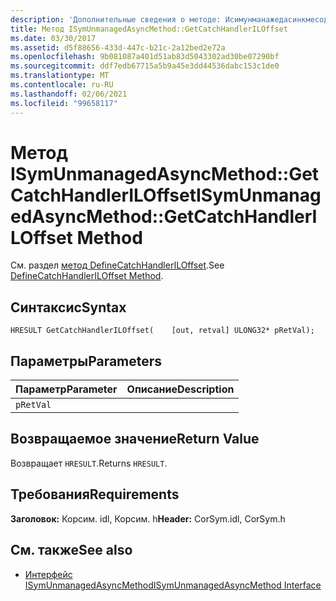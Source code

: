 ```yaml
---
description: 'Дополнительные сведения о методе: Исимунманажедасинкмесод:: Жеткатчхандлерилоффсет'
title: Метод ISymUnmanagedAsyncMethod::GetCatchHandlerILOffset
ms.date: 03/30/2017
ms.assetid: d5f88656-433d-447c-b21c-2a12bed2e72a
ms.openlocfilehash: 9b081087a401d51ab83d5043302ad30be07290bf
ms.sourcegitcommit: ddf7edb67715a5b9a45e3dd44536dabc153c1de0
ms.translationtype: MT
ms.contentlocale: ru-RU
ms.lasthandoff: 02/06/2021
ms.locfileid: "99658117"
---
```

# <a name="isymunmanagedasyncmethodgetcatchhandleriloffset-method"></a><span data-ttu-id="4676a-103">Метод ISymUnmanagedAsyncMethod::GetCatchHandlerILOffset</span><span class="sxs-lookup"><span data-stu-id="4676a-103">ISymUnmanagedAsyncMethod::GetCatchHandlerILOffset Method</span></span>

<span data-ttu-id="4676a-104">См. раздел [метод DefineCatchHandlerILOffset](isymunmanagedasyncmethodpropertieswriter-definecatchhandleriloffset-method.md).</span><span class="sxs-lookup"><span data-stu-id="4676a-104">See [DefineCatchHandlerILOffset Method](isymunmanagedasyncmethodpropertieswriter-definecatchhandleriloffset-method.md).</span></span>  
  
## <a name="syntax"></a><span data-ttu-id="4676a-105">Синтаксис</span><span class="sxs-lookup"><span data-stu-id="4676a-105">Syntax</span></span>  
  
```idl  
HRESULT GetCatchHandlerILOffset(    [out, retval] ULONG32* pRetVal);  
```  
  
## <a name="parameters"></a><span data-ttu-id="4676a-106">Параметры</span><span class="sxs-lookup"><span data-stu-id="4676a-106">Parameters</span></span>  
  
|<span data-ttu-id="4676a-107">Параметр</span><span class="sxs-lookup"><span data-stu-id="4676a-107">Parameter</span></span>|<span data-ttu-id="4676a-108">Описание</span><span class="sxs-lookup"><span data-stu-id="4676a-108">Description</span></span>|  
|---------------|-----------------|  
|`pRetVal`||  
  
## <a name="return-value"></a><span data-ttu-id="4676a-109">Возвращаемое значение</span><span class="sxs-lookup"><span data-stu-id="4676a-109">Return Value</span></span>  

 <span data-ttu-id="4676a-110">Возвращает `HRESULT`.</span><span class="sxs-lookup"><span data-stu-id="4676a-110">Returns `HRESULT`.</span></span>  
  
## <a name="requirements"></a><span data-ttu-id="4676a-111">Требования</span><span class="sxs-lookup"><span data-stu-id="4676a-111">Requirements</span></span>  

 <span data-ttu-id="4676a-112">**Заголовок:** Корсим. idl, Корсим. h</span><span class="sxs-lookup"><span data-stu-id="4676a-112">**Header:** CorSym.idl, CorSym.h</span></span>  
  
## <a name="see-also"></a><span data-ttu-id="4676a-113">См. также</span><span class="sxs-lookup"><span data-stu-id="4676a-113">See also</span></span>

- [<span data-ttu-id="4676a-114">Интерфейс ISymUnmanagedAsyncMethod</span><span class="sxs-lookup"><span data-stu-id="4676a-114">ISymUnmanagedAsyncMethod Interface</span></span>](isymunmanagedasyncmethod-interface.md)
